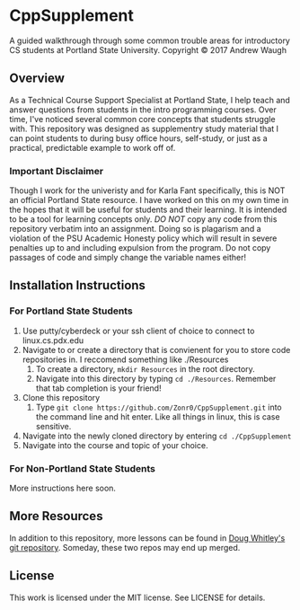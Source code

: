 # CppSupplement
A guided walkthrough through some common trouble areas for introductory CS students at Portland State University.
Copyright © 2017 Andrew Waugh

## Overview
As a Technical Course Support Specialist at Portland State, I help teach and answer questions from students in the intro programming courses. Over time, I've noticed several common core concepts that students struggle with. This repository was designed as supplementry study material that I can point students to during busy office hours, self-study, or just as a practical, predictable example to work off of.

### Important Disclaimer
Though I work for the univeristy and for Karla Fant specifically, this is NOT an official Portland State resource. I have worked on this on my own time in the hopes that it will be useful for students and their learning. It is intended to be a tool for learning concepts only. *DO NOT* copy any code from this repository verbatim into an assignment. Doing so is plagarism and a violation of the PSU Academic Honesty policy which will result in severe penalties up to and including expulsion from the program. Do not copy passages of code and simply change the variable names either!

## Installation Instructions

### For Portland State Students
1. Use putty/cyberdeck or your ssh client of choice to connect to linux.cs.pdx.edu
1. Navigate to or create a directory that is convienent for you to store code repositories in. I reccomend something like ./Resources
    1. To create a directory, `mkdir Resources` in the root directory.
    1. Navigate into this directory by typing `cd ./Resources`. Remember that tab completion is your friend!
1. Clone this repository
    1. Type `git clone https://github.com/Zonr0/CppSupplement.git` into the command line and hit enter. Like all things in linux, this is case sensitive.
1. Navigate into the newly cloned directory by entering `cd ./CppSupplement`
1. Navigate into the course and topic of your choice.

### For Non-Portland State Students
More instructions here soon.

## More Resources
In addition to this repository, more lessons can be found in [Doug Whitley's git repository](https://github.com/TsebMagi/PSU-Resources). Someday, these two repos may end up merged.

## License
This work is licensed under the MIT license. See LICENSE for details.
